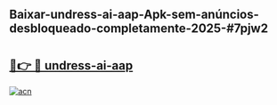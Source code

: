 ## Baixar-undress-ai-aap-Apk-sem-anúncios-desbloqueado-completamente-2025-#7pjw2

# <h2><a href="https://ainizakaria.my?title=undress-ai-aap&ref=22M">🔗👉 🔴 undress-ai-aap</a></h2>

[![acn](https://github.com/user-attachments/assets/0f9c940e-d8b0-45ae-aac7-cd30a18b3e1c)](https://ainizakaria.my?title=undress-ai-aap&ref=22M)

